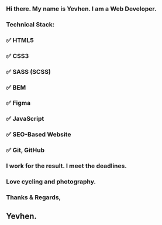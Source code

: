 ### Hi there. My name is Yevhen. I am a Web Developer.
### Technical Stack:
### ✅ HTML5
### ✅ CSS3
### ✅ SASS (SCSS)
### ✅ BEM
### ✅ Figma
### ✅ JavaScript
### ✅ SEO-Based Website
### ✅ Git, GitHub

### I work for the result. I meet the deadlines.
### Love cycling and photography.

### Thanks & Regards,
## Yevhen.

